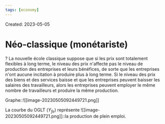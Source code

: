 ```yaml
---
tags: [economy]
---
```

Created: 2023-05-05

# Néo-classique (monétariste)
?
La nouvelle école classique suppose que si les prix sont totalement flexibles à long terme, le niveau des prix n'affecte pas le niveau de production des entreprises et leurs bénéfices, de sorte que les entreprises n'ont aucune incitation à produire plus à long terme. Si le niveau des prix des biens et des services baisse et que les entreprises peuvent baisser les salaires des travailleurs, alors les entreprises peuvent employer le même nombre de travailleurs et produire la même production.
<!--SR:!2023-10-02,45,190-->

Graphe::![[image-20230505092449721.png]]
<!--SR:!2024-02-13,173,250-->


La courbe du OGLT ($Y_{fe}$) représente ![[image-20230505092449721.png]]::la production de plein emploi.
<!--SR:!2023-11-04,105,246-->